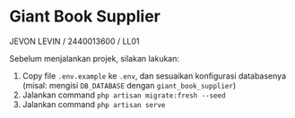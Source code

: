 # Giant Book Supplier

JEVON LEVIN / 2440013600 / LL01

Sebelum menjalankan projek, silakan lakukan:

1. Copy file `.env.example` ke `.env`, dan sesuaikan konfigurasi databasenya (misal: mengisi `DB_DATABASE` dengan `giant_book_supplier`)
2. Jalankan command `php artisan migrate:fresh --seed`
3. Jalankan command `php artisan serve`
